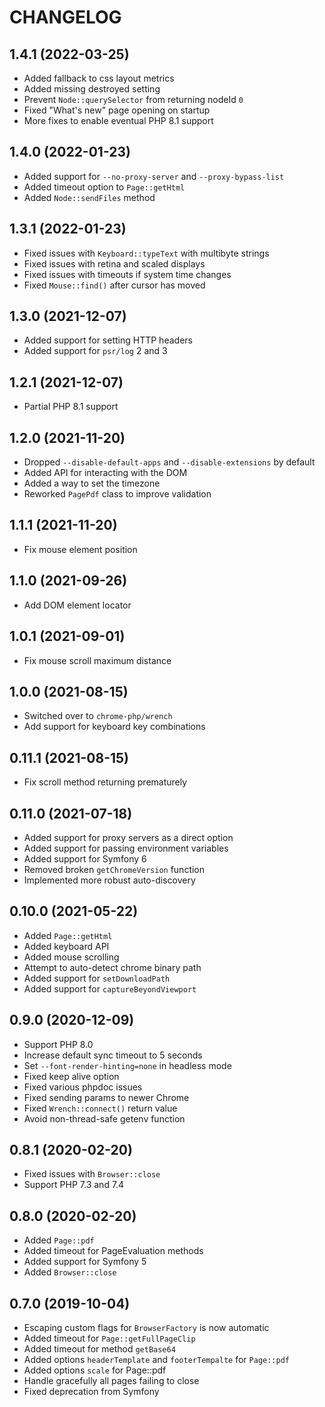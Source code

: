 # CHANGELOG


## 1.4.1 (2022-03-25)

* Added fallback to css layout metrics
* Added missing destroyed setting
* Prevent `Node::querySelector` from returning nodeId `0`
* Fixed "What's new" page opening on startup
* More fixes to enable eventual PHP 8.1 support


## 1.4.0 (2022-01-23)

* Added support for `--no-proxy-server` and `--proxy-bypass-list`
* Added timeout option to `Page::getHtml`
* Added `Node::sendFiles` method


## 1.3.1 (2022-01-23)

* Fixed issues with `Keyboard::typeText` with multibyte strings
* Fixed issues with retina and scaled displays
* Fixed issues with timeouts if system time changes
* Fixed `Mouse::find()` after cursor has moved


## 1.3.0 (2021-12-07)

* Added support for setting HTTP headers
* Added support for `psr/log` 2 and 3


## 1.2.1 (2021-12-07)

* Partial PHP 8.1 support


## 1.2.0 (2021-11-20)

* Dropped `--disable-default-apps` and `--disable-extensions` by default
* Added API for interacting with the DOM
* Added a way to set the timezone
* Reworked `PagePdf` class to improve validation


## 1.1.1 (2021-11-20)

* Fix mouse element position


## 1.1.0 (2021-09-26)

* Add DOM element locator


## 1.0.1 (2021-09-01)

* Fix mouse scroll maximum distance


## 1.0.0 (2021-08-15)

* Switched over to `chrome-php/wrench`
* Add support for keyboard key combinations


## 0.11.1 (2021-08-15)

* Fix scroll method returning prematurely


## 0.11.0 (2021-07-18)

* Added support for proxy servers as a direct option
* Added support for passing environment variables
* Added support for Symfony 6
* Removed broken `getChromeVersion` function
* Implemented more robust auto-discovery


## 0.10.0 (2021-05-22)

* Added `Page::getHtml`
* Added keyboard API
* Added mouse scrolling
* Attempt to auto-detect chrome binary path
* Added support for `setDownloadPath`
* Added support for `captureBeyondViewport`


## 0.9.0 (2020-12-09)

* Support PHP 8.0
* Increase default sync timeout to 5 seconds
* Set `--font-render-hinting=none` in headless mode
* Fixed keep alive option
* Fixed various phpdoc issues
* Fixed sending params to newer Chrome
* Fixed `Wrench::connect()` return value
* Avoid non-thread-safe getenv function


## 0.8.1 (2020-02-20)

* Fixed issues with `Browser::close`
* Support PHP 7.3 and 7.4


## 0.8.0 (2020-02-20)

* Added `Page::pdf`
* Added timeout for PageEvaluation methods
* Added support for Symfony 5
* Added `Browser::close`


## 0.7.0 (2019-10-04)

* Escaping custom flags for `BrowserFactory` is now automatic
* Added timeout for `Page::getFullPageClip`
* Added timeout for method `getBase64`
* Added options `headerTemplate` and `footerTempalte` for `Page::pdf`
* Added options `scale` for Page::pdf
* Handle gracefully all pages failing to close
* Fixed deprecation from Symfony
